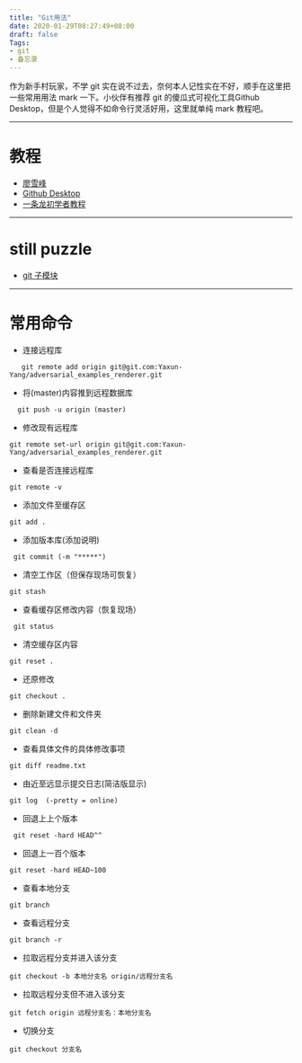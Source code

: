 ```yaml
---
title: "Git用法"
date: 2020-01-29T08:27:49+08:00
draft: false
Tags:
- git 
- 备忘录
---
```


  作为新手村玩家，不学 git 实在说不过去，奈何本人记性实在不好，顺手在这里把一些常用用法 mark 一下。小伙伴有推荐 git 的傻瓜式可视化工具Github Desktop，但是个人觉得不如命令行灵活好用，这里就单纯 mark 教程吧。

---
# 教程
- [廖雪峰](https://www.liaoxuefeng.com/wiki/896043488029600)
- [Github Desktop](https://www.jianshu.com/p/06a960d991aa)
- [一条龙初学者教程](https://www.cnblogs.com/tugenhua0707/p/4050072.html#!comments)

---
# still puzzle
- [git 子模块](https://git-scm.com/book/zh/v2/Git-%E5%B7%A5%E5%85%B7-%E5%AD%90%E6%A8%A1%E5%9D%97)
---
 # 常用命令
 - 连接远程库
 ```
    git remote add origin git@git.com:Yaxun-Yang/adversarial_examples_renderer.git
 ```
- 将(master)内容推到远程数据库
```  
  git push -u origin (master)
```
- 修改现有远程库
```
git remote set-url origin git@git.com:Yaxun-Yang/adversarial_examples_renderer.git
```
- 查看是否连接远程库
```
git remote -v
```
- 添加文件至缓存区
``` 
git add .
```
- 添加版本库(添加说明)
``` 
 git commit (-m "*****")
```
- 清空工作区（但保存现场可恢复）
```
git stash
```
- 查看缓存区修改内容（恢复现场）
```
 git status
```
- 清空缓存区内容
``` 
git reset .
```
- 还原修改
```
git checkout .
```
- 删除新建文件和文件夹
```
git clean -d
```
- 查看具体文件的具体修改事项
```
git diff readme.txt
```
- 由近至远显示提交日志(简洁版显示)
 ```
 git log  (-pretty = online)
 ```
- 回退上上个版本
```
 git reset -hard HEAD^^
```
- 回退上一百个版本
```git
git reset -hard HEAD~100
```
- 查看本地分支
```
git branch
```

- 查看远程分支
```
git branch -r
```
- 拉取远程分支并进入该分支
```
git checkout -b 本地分支名 origin/远程分支名
```
- 拉取远程分支但不进入该分支
```
git fetch origin 远程分支名：本地分支名
```
- 切换分支
```
git checkout 分支名
```


